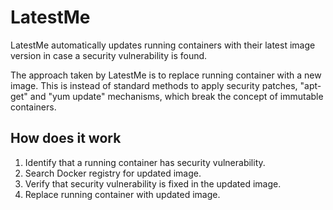 # LatestMe  

LatestMe automatically updates running containers with their latest image version in case a security vulnerability is found.

The approach taken by LatestMe is to replace running container with a new image. This is instead of standard methods to apply security patches, "apt-get" and "yum update" mechanisms, which break the concept of immutable containers.

## How does it work

1. Identify that a running container has security vulnerability.
2. Search Docker registry for updated image.
3. Verify that security vulnerability is fixed in the updated image.
4. Replace running container with updated image.

